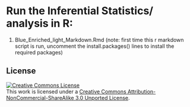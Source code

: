 # Run the Inferential Statistics/ analysis in R:

1. Blue_Enriched_light_Markdown.Rmd  (note: first time this r markdown script is run, uncomment the install.packages() lines to install the required packages)


## License

<a rel="license" href="http://creativecommons.org/licenses/by-nc-sa/3.0/"><img alt="Creative Commons License" style="border-width:0" src="http://i.creativecommons.org/l/by-nc-sa/3.0/88x31.png" /></a><br />This work is licensed under a <a rel="license" href="http://creativecommons.org/licenses/by-nc-sa/3.0/">Creative Commons Attribution-NonCommercial-ShareAlike 3.0 Unported License</a>.

